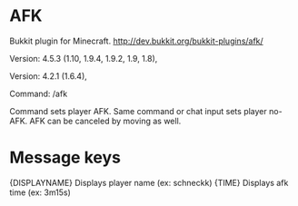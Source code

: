 # AFK
Bukkit plugin for Minecraft.
http://dev.bukkit.org/bukkit-plugins/afk/

Version: 4.5.3	(1.10, 1.9.4, 1.9.2, 1.9, 1.8),

Version: 4.2.1	(1.6.4),

Command: /afk

Command sets player AFK. Same command or chat input sets player no-AFK. AFK can be canceled by moving as well.

# Message keys
{DISPLAYNAME}	Displays player name (ex: schneckk)
{TIME}	    Displays afk time (ex: 3m15s)
